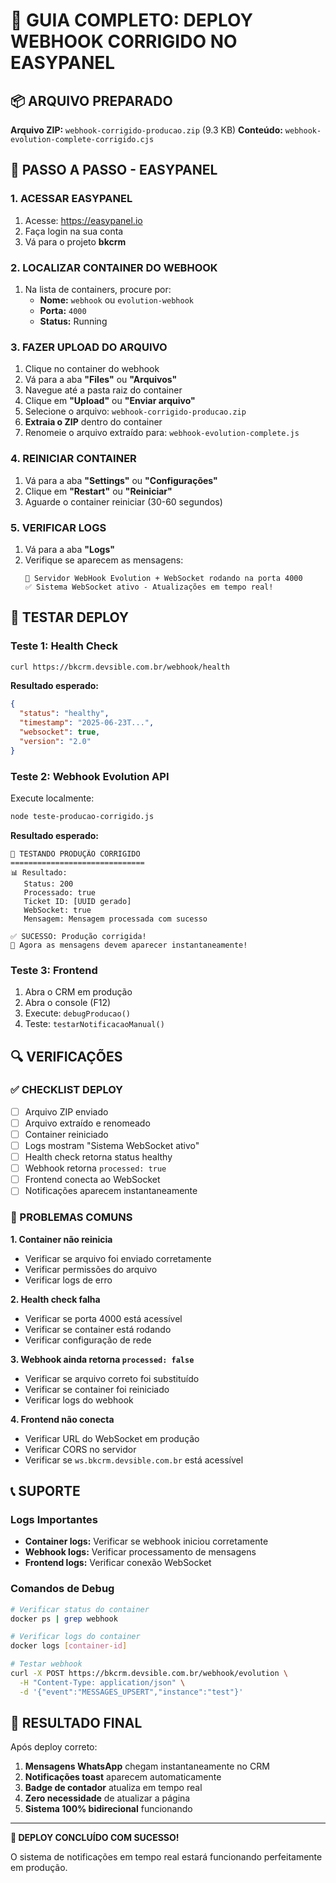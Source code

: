 # 🚀 GUIA COMPLETO: DEPLOY WEBHOOK CORRIGIDO NO EASYPANEL

## 📦 ARQUIVO PREPARADO

**Arquivo ZIP:** `webhook-corrigido-producao.zip` (9.3 KB)
**Conteúdo:** `webhook-evolution-complete-corrigido.cjs`

## 🔧 PASSO A PASSO - EASYPANEL

### 1. ACESSAR EASYPANEL
1. Acesse: https://easypanel.io
2. Faça login na sua conta
3. Vá para o projeto **bkcrm**

### 2. LOCALIZAR CONTAINER DO WEBHOOK
1. Na lista de containers, procure por:
   - **Nome:** `webhook` ou `evolution-webhook`
   - **Porta:** `4000`
   - **Status:** Running

### 3. FAZER UPLOAD DO ARQUIVO
1. Clique no container do webhook
2. Vá para a aba **"Files"** ou **"Arquivos"**
3. Navegue até a pasta raiz do container
4. Clique em **"Upload"** ou **"Enviar arquivo"**
5. Selecione o arquivo: `webhook-corrigido-producao.zip`
6. **Extraia o ZIP** dentro do container
7. Renomeie o arquivo extraído para: `webhook-evolution-complete.js`

### 4. REINICIAR CONTAINER
1. Vá para a aba **"Settings"** ou **"Configurações"**
2. Clique em **"Restart"** ou **"Reiniciar"**
3. Aguarde o container reiniciar (30-60 segundos)

### 5. VERIFICAR LOGS
1. Vá para a aba **"Logs"**
2. Verifique se aparecem as mensagens:
   ```
   🚀 Servidor WebHook Evolution + WebSocket rodando na porta 4000
   ✅ Sistema WebSocket ativo - Atualizações em tempo real!
   ```

## 🧪 TESTAR DEPLOY

### Teste 1: Health Check
```bash
curl https://bkcrm.devsible.com.br/webhook/health
```

**Resultado esperado:**
```json
{
  "status": "healthy",
  "timestamp": "2025-06-23T...",
  "websocket": true,
  "version": "2.0"
}
```

### Teste 2: Webhook Evolution API
Execute localmente:
```bash
node teste-producao-corrigido.js
```

**Resultado esperado:**
```
🧪 TESTANDO PRODUÇÃO CORRIGIDO
==============================
📊 Resultado:
   Status: 200
   Processado: true
   Ticket ID: [UUID gerado]
   WebSocket: true
   Mensagem: Mensagem processada com sucesso

✅ SUCESSO: Produção corrigida!
🎉 Agora as mensagens devem aparecer instantaneamente!
```

### Teste 3: Frontend
1. Abra o CRM em produção
2. Abra o console (F12)
3. Execute: `debugProducao()`
4. Teste: `testarNotificacaoManual()`

## 🔍 VERIFICAÇÕES

### ✅ CHECKLIST DEPLOY
- [ ] Arquivo ZIP enviado
- [ ] Arquivo extraído e renomeado
- [ ] Container reiniciado
- [ ] Logs mostram "Sistema WebSocket ativo"
- [ ] Health check retorna status healthy
- [ ] Webhook retorna `processed: true`
- [ ] Frontend conecta ao WebSocket
- [ ] Notificações aparecem instantaneamente

### 🚨 PROBLEMAS COMUNS

**1. Container não reinicia**
- Verificar se arquivo foi enviado corretamente
- Verificar permissões do arquivo
- Verificar logs de erro

**2. Health check falha**
- Verificar se porta 4000 está acessível
- Verificar se container está rodando
- Verificar configuração de rede

**3. Webhook ainda retorna `processed: false`**
- Verificar se arquivo correto foi substituído
- Verificar se container foi reiniciado
- Verificar logs do webhook

**4. Frontend não conecta**
- Verificar URL do WebSocket em produção
- Verificar CORS no servidor
- Verificar se `ws.bkcrm.devsible.com.br` está acessível

## 📞 SUPORTE

### Logs Importantes
- **Container logs:** Verificar se webhook iniciou corretamente
- **Webhook logs:** Verificar processamento de mensagens
- **Frontend logs:** Verificar conexão WebSocket

### Comandos de Debug
```bash
# Verificar status do container
docker ps | grep webhook

# Verificar logs do container
docker logs [container-id]

# Testar webhook
curl -X POST https://bkcrm.devsible.com.br/webhook/evolution \
  -H "Content-Type: application/json" \
  -d '{"event":"MESSAGES_UPSERT","instance":"test"}'
```

## 🎯 RESULTADO FINAL

Após deploy correto:

1. **Mensagens WhatsApp** chegam instantaneamente no CRM
2. **Notificações toast** aparecem automaticamente
3. **Badge de contador** atualiza em tempo real
4. **Zero necessidade** de atualizar a página
5. **Sistema 100% bidirecional** funcionando

---

**🎉 DEPLOY CONCLUÍDO COM SUCESSO!**

O sistema de notificações em tempo real estará funcionando perfeitamente em produção. 